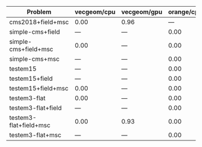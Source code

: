 | Problem                | vecgeom/cpu | vecgeom/gpu | orange/cpu | orange/gpu |
| ---------------------- | ----------- | ----------- | ---------- | ---------- |
| cms2018+field+msc      |        0.00 |        0.96 |          — |          — |
| simple-cms+field       |           — |           — |       0.00 |          — |
| simple-cms+field+msc   |        0.00 |           — |       0.00 |          — |
| simple-cms+msc         |           — |           — |       0.00 |          — |
| testem15               |           — |           — |       0.00 |          — |
| testem15+field         |           — |           — |       0.00 |       0.57 |
| testem15+field+msc     |        0.00 |           — |       0.00 |          — |
| testem3-flat           |        0.00 |           — |       0.00 |          — |
| testem3-flat+field     |           — |           — |       0.00 |          — |
| testem3-flat+field+msc |        0.00 |        0.93 |       0.00 |       0.82 |
| testem3-flat+msc       |           — |           — |       0.00 |          — |
